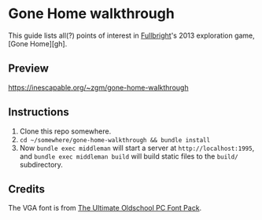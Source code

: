 # Gone Home walkthrough

This guide lists all(?) points of interest in [Fullbright][]'s 2013 exploration game, [Gone Home][gh].

[Fullbright]: https://fullbrig.ht/
[Gone Home]:  http://gonehome.game/

## Preview

<https://inescapable.org/~zgm/gone-home-walkthrough>

## Instructions

1. Clone this repo somewhere.
2. `cd ~/somewhere/gone-home-walkthrough && bundle install`
3. Now `bundle exec middleman` will start a server at `http://localhost:1995`,
   and `bundle exec middleman build` will build static files to the `build/`
   subdirectory.

## Credits

The VGA font is from [The Ultimate Oldschool PC Font Pack][fonts].

[fonts]: https://int10h.org/oldschool-pc-fonts/
